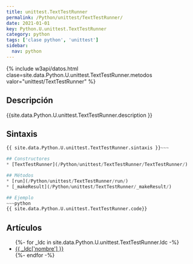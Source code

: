 ```yaml
---
title: unittest.TextTestRunner
permalink: /Python/unittest/TextTestRunner/
date: 2021-01-01
key: Python.U.unittest.TextTestRunner
category: python
tags: ['clase python', 'unittest']
sidebar: 
  nav: python
---
```


{% include w3api/datos.html clase=site.data.Python.U.unittest.TextTestRunner.metodos valor="unittest/TextTestRunner" %}

## Descripción
{{site.data.Python.U.unittest.TextTestRunner.description }}

## Sintaxis
~~~python
{{ site.data.Python.U.unittest.TextTestRunner.sintaxis }}~~~

## Constructores
* [TextTestRunner](/Python/unittest/TextTestRunner/TextTestRunner/)

## Métodos
* [run](/Python/unittest/TextTestRunner/run/)
* [_makeResult](/Python/unittest/TextTestRunner/_makeResult/)

## Ejemplo
~~~python
{{ site.data.Python.U.unittest.TextTestRunner.code}}
~~~

## Artículos
<ul>
{%- for _ldc in site.data.Python.U.unittest.TextTestRunner.ldc -%}
   <li>
       <a href="{{_ldc['url'] }}">{{ _ldc['nombre'] }}</a>
   </li>
{%- endfor -%}
</ul>
